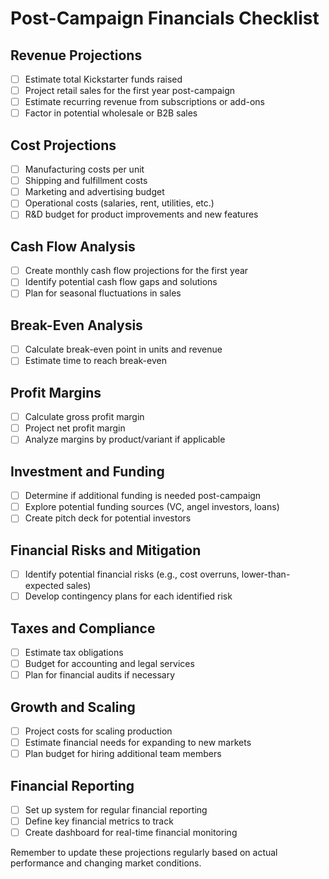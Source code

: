 # Post-Campaign Financials Checklist

## Revenue Projections
- [ ] Estimate total Kickstarter funds raised
- [ ] Project retail sales for the first year post-campaign
- [ ] Estimate recurring revenue from subscriptions or add-ons
- [ ] Factor in potential wholesale or B2B sales

## Cost Projections
- [ ] Manufacturing costs per unit
- [ ] Shipping and fulfillment costs
- [ ] Marketing and advertising budget
- [ ] Operational costs (salaries, rent, utilities, etc.)
- [ ] R&D budget for product improvements and new features

## Cash Flow Analysis
- [ ] Create monthly cash flow projections for the first year
- [ ] Identify potential cash flow gaps and solutions
- [ ] Plan for seasonal fluctuations in sales

## Break-Even Analysis
- [ ] Calculate break-even point in units and revenue
- [ ] Estimate time to reach break-even

## Profit Margins
- [ ] Calculate gross profit margin
- [ ] Project net profit margin
- [ ] Analyze margins by product/variant if applicable

## Investment and Funding
- [ ] Determine if additional funding is needed post-campaign
- [ ] Explore potential funding sources (VC, angel investors, loans)
- [ ] Create pitch deck for potential investors

## Financial Risks and Mitigation
- [ ] Identify potential financial risks (e.g., cost overruns, lower-than-expected sales)
- [ ] Develop contingency plans for each identified risk

## Taxes and Compliance
- [ ] Estimate tax obligations
- [ ] Budget for accounting and legal services
- [ ] Plan for financial audits if necessary

## Growth and Scaling
- [ ] Project costs for scaling production
- [ ] Estimate financial needs for expanding to new markets
- [ ] Plan budget for hiring additional team members

## Financial Reporting
- [ ] Set up system for regular financial reporting
- [ ] Define key financial metrics to track
- [ ] Create dashboard for real-time financial monitoring

Remember to update these projections regularly based on actual performance and changing market conditions.
